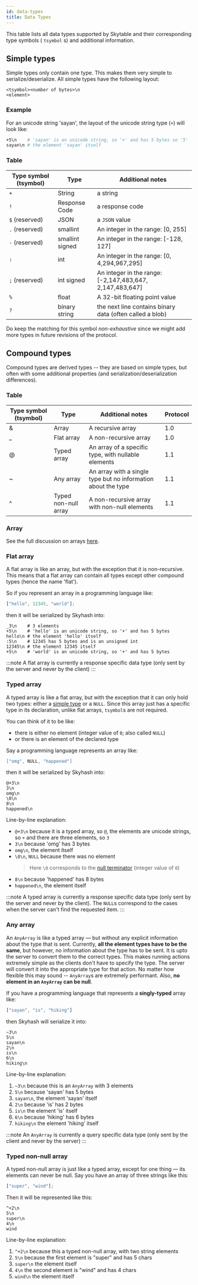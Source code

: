 ```yaml
---
id: data-types
title: Data Types
---
```


This table lists all data types supported by Skytable and their corresponding
type symbols ( `tsymbol` s) and additional information.

## Simple types

Simple types only contain one type. This makes them very simple to serialize/deserialize. All simple types have the
following layout:

```
<tsymbol><number of bytes>\n
<element>
```

### Example

For an unicode string 'sayan', the layout of the unicode string type (`+`) will look like:

```sh
+5\n    # 'sayan' is an unicode string, so '+' and has 5 bytes so '5'
sayan\n # the element 'sayan' itself
```

### Table

| Type symbol (tsymbol) | Type            | Additional notes                                         |
| --------------------- | --------------- | -------------------------------------------------------- |
| `+`                   | String          | a string                                                 |
| `!`                   | Response Code   | a response code                                          |
| `$` (reserved)        | JSON            | a `JSON` value                                           |
| `.` (reserved)        | smallint        | An integer in the range: [0, 255]                        |
| `-` (reserved)        | smallint signed | An integer in the range: [-128, 127]                     |
| `:`                   | int             | An integer in the range: [0, 4,294,967,295]              |
| `;` (reserved)        | int signed      | An integer in the range: [-2,147,483,647, 2,147,483,647] |
| `%`                   | float           | A 32-bit floating point value                            |
| `?`                   | binary string   | the next line contains binary data (often called a blob) |

Do keep the matching for this symbol _non-exhaustive_ since we might add more types in future revisions of the protocol.

## Compound types

Compound types are derived types -- they are based on simple types, but often with
some additional properties (and serialization/deserialization differences).

### Table

| Type symbol (tsymbol) | Type                 | Additional notes                                              | Protocol |
| --------------------- | -------------------- | ------------------------------------------------------------- | -------- |
| &                     | Array                | A recursive array                                             | 1.0      |
| \_                    | Flat array           | A non-recursive array                                         | 1.0      |
| @                     | Typed array          | An array of a specific type, with nullable elements           | 1.1      |
| ~                     | Any array            | An array with a single type but no information about the type | 1.1      |
| ^                     | Typed non-null array | A non-recursive array with non-null elements                  | 1.1      |

### Array

See the full discussion on arrays [here](skyhash#arrays-).

### Flat array

A flat array is like an array, but with the exception that it is non-recursive. This
means that a flat array can contain all types except other compound types (hence the
name 'flat').

So if you represent an array in a programming language like:

```js
["hello", 12345, "world"];
```

then it will be serialized by Skyhash into:

```
_3\n    # 3 elements
+5\n    # 'hello' is an unicode string, so '+' and has 5 bytes
hello\n # the element 'hello' itself
:5\n    # 12345 has 5 bytes and is an unsigned int
12345\n # the element 12345 itself
+5\n    # 'world' is an unicode string, so '+' and has 5 bytes
```

:::note
A flat array is currently a response specific data type (only sent by the server and never by the client)
:::

### Typed array

A typed array is like a flat array, but with the exception that it can only hold
two types: either a [simple type](#simple-types) or a `NULL`. Since this array just has a specific type in its declaration, unlike flat arrays, `tsymbol`s are not required.

You can think of it to be like:

- there is either no element (integer value of `0`; also called `NULL`)
- or there is an element of the declared type

Say a programming language represents an array like:

```cpp
["omg", NULL, "happened"]
```

then it will be serialized by Skyhash into:

```
@+3\n
3\n
omg\n
\0\n
8\n
happened\n
```

Line-by-line explanation:

- `@+3\n` because it is a typed array, so `@`, the elements are unicode strings, so `+`
  and there are three elements, so `3`
- `3\n` because 'omg' has 3 bytes
- `omg\n`, the element itself
- `\0\n`, `NULL` because there was no element
  > Here `\0` corresponds to the [null terminator](https://en.wikipedia.org/wiki/Null_character) (integer value of `0`)
- `8\n` because 'happened' has 8 bytes
- `happened\n`, the element itself

:::note
A typed array is currently a response specific data type (only sent by the server and never by the client). The `NULL`s correspond to the cases when the server can't find the requested item.
:::

### Any array

An `AnyArray` is like a typed array &mdash; but without any explicit information about the type that is sent. Currently,
**all the element types have to be the same**, but however, no information about the type has to be sent. It is upto
the server to convert them to the correct types. This makes running actions extremely simple as the clients don't have
to specify the type. The server will convert it into the appropriate type for that action. No matter how flexible this
may sound -- `AnyArray`s are extremely performant. Also, **no element in an `AnyArray` can be null**.

If you have a programming language that represents a **singly-typed** array like:

```rust
["sayan", "is", "hiking"]
```

then Skyhash will serialize it into:

```
~3\n
5\n
sayan\n
2\n
is\n
6\n
hiking\n
```

Line-by-line explanation:

1. `~3\n` because this is an `AnyArray` with 3 elements
2. `5\n` because 'sayan' has 5 bytes
3. `sayan\n`, the element 'sayan' itself
4. `2\n` because 'is' has 2 bytes
5. `is\n` the element 'is' itself
6. `6\n` because 'hiking' has 6 bytes
7. `hiking\n` the element 'hiking' itself

:::note
An `AnyArray` is currently a query specific data type (only sent by the client and never by the server)
:::

### Typed non-null array

A typed non-null array is just like a typed array, except for one thing &mdash; its elements can never be null. Say you
have an array of three strings like this:

```js
["super", "wind"];
```

Then it will be represented like this:

```shell
^+2\n
5\n
super\n
4\n
wind
```

Line-by-line explanation:

1. `^+2\n` because this a typed non-null array, with two string elements
2. `5\n` because the first element is "super" and has 5 chars
3. `super\n` the element itself
4. `4\n` the second element is "wind" and has 4 chars
5. `wind\n` the element itself
